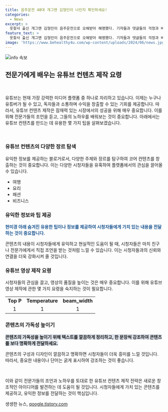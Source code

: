 ```yaml
---
title: 음주운전 40대 개그맨 김형인이 나인지 확인하세요!
categories:
  - News
excerpt: >
  웃찾사 출신 개그맨 김형인이 음주운전으로 오해받아 해명했다. 기자들과 댓글들의 걱정과 비난에 대한 토로를 했으며, 가정을 지키기 위해 노력하겠다고 강조했다. 이전에도 오해를 받았던 경험을 언급하며 억울함을 호소했고, 미래에 사고가 발생할 경우 즉각 공지할 것이라고 전했다. 인천 서부경찰서는 그를 음주운전 혐의로 입건했으며, 사고는 있었지만 인명피해는 없었다. K씨는 과거에 웃찾사에 출연한 것으로 알려졌다.
feature_text: >
  웃찾사 출신 개그맨 김형인이 음주운전으로 오해받아 해명했다. 기자들과 댓글들의 걱정과 비난에 대한 토로를 했으며, 가정을 지키기 위해 노력하겠다고 강조했다. 이전에도 오해를 받았던 경험을 언급하며 억울함을 호소했고, 미래에 사고가 발생할 경우 즉각 공지할 것이라고 전했다. 인천 서부경찰서는 그를 음주운전 혐의로 입건했으며, 사고는 있었지만 인명피해는 없었다. K씨는 과거에 웃찾사에 출연한 것으로 알려졌다.
image: 'https://www.behealthy4u.com/wp-content/uploads/2024/06/news.jpg'
---
```


<p><img src="https://www.behealthy4u.com/wp-content/uploads/2024/06/news.jpg" alt="info 속보" /></p>

<h2 data-ke-size="size26">전문가에게 배우는 유튜브 컨텐츠 제작 요령</h2>

<p data-ke-size="size16">&nbsp;</p>

<p>유튜브는 현재 가장 강력한 미디어 플랫폼 중 하나로 자리하고 있습니다. 이제는 누구나 유튜버가 될 수 있고, 독자들과 소통하며 수익을 창출할 수 있는 기회를 제공합니다. 따라서, 유튜브 컨텐츠 제작은 잠재력 있는 시장에서의 성공을 위해 매우 중요합니다. 이를 위해 전문가들의 조언을 듣고, 그들의 노하우를 배워보는 것이 중요합니다. 아래에서는 유튜브 컨텐츠를 만드는 데 유용한 몇 가지 팁을 살펴보겠습니다.</p>

<p data-ke-size="size16">&nbsp;</p>

<h3 data-ke-size="size22">유튜브 컨텐츠의 다양한 장르 탐색</h3>

<p data-ke-size="size16">유익한 정보를 제공하는 블로거로서, 다양한 주제와 장르를 탐구하여 코어 컨텐츠를 창출하는 것이 중요합니다. 이는 다양한 시청자들을 유혹하여 플랫폼에서의 관심을 끌어올 수 있습니다.</p>

<ul>
  <li>여행</li>
  <li>요리</li>
  <li>패션</li>
  <li>비즈니스</li>
</ul>

<h3 data-ke-size="size22">유익한 정보와 팁 제공</h3>

<p data-ke-size="size16"><b><span style="color: #1a5490;">현미경 아래 숨겨진 유용한 팁이나 정보를 제공하여 시청자들에게 가치 있는 내용을 전달하는 것이 중요합니다.</span></b></p>

<p data-ke-size="size16">콘텐츠의 내용이 시청자들에게 유익하고 현실적인 도움이 될 때, 시청자들은 마치 친구나 전문가에게서 직접 조언을 받는 것처럼 느낄 수 있습니다. 이는 시청자들과의 신뢰와 연결을 더욱 강화시켜 줄 것입니다.</p>

<h3 data-ke-size="size22">유튜브 영상 제작 요령</h3>

<p data-ke-size="size16">시청자들의 관심을 끌고, 영상의 품질을 높이는 것은 매우 중요합니다. 이를 위해 유튜브 영상 제작에 관한 몇 가지 요령을 숙지하는 것이 필요합니다.</p>

<table>
  <tr>
    <td style="text-align: center; height: 17px;"><b>Top P</b></td>
    <td style="text-align: center; height: 17px;"><b>Temperature</b></td>
    <td style="text-align: center; height: 17px;"><b>beam_width</b></td>
  </tr>
  <tr>
    <td style="text-align: center; height: 17px;">1</td>
    <td style="text-align: center; height: 17px;">1</td>
    <td style="text-align: center; height: 17px;">1</td>
  </tr>
</table>

<h3 data-ke-size="size22">콘텐츠의 가독성 높이기</h3>

<p data-ke-size="size16"><b><span style="background-color: #21538527;">콘텐츠의 가독성을 높이기 위해 텍스트를 깔끔하게 정리하고, 한 문장씩 강조하여 콘텐츠를 보다 명확하게 전달하세요.</span></b></p>

<p data-ke-size="size16">콘텐츠의 구성과 디자인이 깔끔하고 명확하면 시청자들이 더욱 흥미를 느낄 것입니다. 따라서, 중요한 내용이나 단어는 굵게 표시하여 강조하는 것이 좋습니다.</p>

<p data-ke-size="size16">&nbsp;</p>

<p>이와 같이 전문가들의 조언과 노하우를 토대로 한 유튜브 컨텐츠 제작 전략은 새로운 창조적인 아이디어를 발견하는 데 도움이 될 것입니다. 시청자들에게 가치 있는 콘텐츠를 제공하고, 유익한 정보를 전달하는 것이 핵심입니다.</p>
생생한 뉴스, <a href="https://qoogle.tistory.com" rel="dofollow">qoogle.tistory.com</a>


